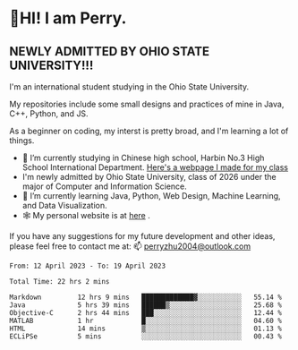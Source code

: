 # 🌄HI! I am Perry. <br> #
## NEWLY ADMITTED BY OHIO STATE UNIVERSITY!!! ##  
I'm an international student studying in the Ohio State University. <br>

My repositories include some small designs and practices of mine in Java, C++, Python, and JS. <br>

As a beginner on coding, my interst is pretty broad, and I'm learning a lot of things. <br>
- 🔭 I’m currently studying in Chinese high school, Harbin No.3 High School International Department. [Here's a webpage I made for my class](https://perry2004.github.io/weirdos/)
- I'm newly admitted by Ohio State University, class of 2026 under the major of Computer and Information Science. 
- 🌱 I’m currently learning Java, Python, Web Design, Machine Learning, and Data Visualization. 
- 🕸️ My personal website is at <a href="https://zhu-yp.cn">here</a> .  

If you have any suggestions for my future development and other ideas, please feel free to contact me at: 📫 [perryzhu2004@outlook.com](mailto:perryzhu2004@outlook.com)

<!--START_SECTION:waka-->

```text
From: 12 April 2023 - To: 19 April 2023

Total Time: 22 hrs 2 mins

Markdown         12 hrs 9 mins   █████████████▓░░░░░░░░░░░   55.14 %
Java             5 hrs 39 mins   ██████▒░░░░░░░░░░░░░░░░░░   25.68 %
Objective-C      2 hrs 44 mins   ███░░░░░░░░░░░░░░░░░░░░░░   12.44 %
MATLAB           1 hr            █░░░░░░░░░░░░░░░░░░░░░░░░   04.60 %
HTML             14 mins         ▒░░░░░░░░░░░░░░░░░░░░░░░░   01.13 %
ECLiPSe          5 mins          ░░░░░░░░░░░░░░░░░░░░░░░░░   00.43 %
```

<!--END_SECTION:waka-->